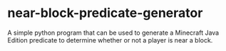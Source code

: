 # near-block-predicate-generator
 A simple python program that can be used to generate a Minecraft Java Edition predicate to determine whether or not a player is near a block.
